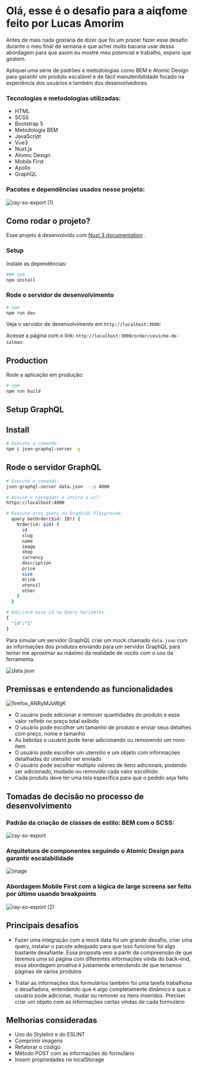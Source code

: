 # Olá, esse é o desafio para a aiqfome feito por Lucas Amorim
Antes de mais nada gostaria de dizer que foi um prazer fazer esse desafio durante o meu final de semana e que achei muito bacana usar dessa abordagem para que assim eu mostre meu potencial e trabalho, espero que gostem.

Apliquei uma série de padrões e metodologias como BEM e Atomic Design para garantir um produto escalável e de fácil manutenibilidade focado na experiência dos usuários e também dos desenvolvedores.

### Tecnologias e metodologias utilizadas:
 - HTML
 - SCSS
 - Bootstrap 5
 - Metodologia BEM
 - JavaScript
 - Vue3
 - Nuxt.js
 - Atomic Design
 - Mobile First
 - Apollo
 - GraphQL
   
### Pacotes e dependências usados nesse projeto:

![ray-so-export (1)](https://github.com/trev0ux/aiqfome-desafio/assets/47607723/dcce0ee5-baee-4ccc-9ee9-52c8c0bce0d6)


## Como rodar o projeto?

Esse projeto é desenvolvido com [Nuxt 3 documentation](https://nuxt.com) .

### Setup

Instale as dependências:

```bash
### npm
npm install
```

### Rode o servidor de desenvolvimento

```bash
# npm
npm run dev
```
Veja o servidor de desenvolvimento em `http://localhost:3000`:

Acesse a página com o link: `http://localhost:3000/order/ceviche-de-salmao`:


## Production

Rode a aplicação em produção:

```bash
# npm
npm run build

```

## Setup GraphQL

## Install
```bash
# Execute o comando:
npm i json-graphql-server -g

```
## Rode o servidor GraphQL
```bash
# Execute o comando:
json-graphql-server data.json  --p 4000
```
```bash
# Acesse o navegador e insira a url:
https://localhost:4000
```

```bash
# Execute essa query no GraphiQL Playground:
  query GetOrder($id: ID!) {
    Order(id: $id) {
      id
      slug
      name
      image
      shop
      currency
      description
      price
      size
      drink
      utensil
      other
    }
  }

# Adicione esse id na Query Variables
{
  "id":"1"
}
```

Para simular um servidor GraphQL criei um mock chamado `data.json` com as informações dos produtos enviando para um servidor GraphQL para tentar me aproximar ao máximo da realidade de vocês com o uso da ferramenta.

![data json](https://github.com/trev0ux/aiqfome-desafio/assets/47607723/419d1142-2c94-406d-a845-bcc8fd50410d)


## Premissas e entendendo as funcionalidades

![firefox_ANRyMJoWgK](https://github.com/trev0ux/aiqfome-desafio/assets/47607723/3067d291-148a-4fb9-a6ab-36a8da865533)

- O usuário pode adicionar e remover quantidades do produto e esse valor refletir no preço total exibido
- O usuário pode escolher um tamanho de produto e enviar seus detalhes com preço, nome e tamanho
- As bebidas o usuário pode iterar adicionando ou removendo um novo item
- O usuário pode escolher um utensilio e um objeto com informações detalhadas do utensilio ser enviado
- O usuário pode escolher multiplo valores de itens adicionais, podendo ser adicionado, mudado ou removido cada valor escolhido
- Cada produto deve ter uma tela especifica para que o pedido seja feito


## Tomadas de decisão no processo de desenvolvimento

### Padrão da criação de classes de estilo: BEM com o SCSS:

![ray-so-export](https://github.com/trev0ux/aiqfome-desafio/assets/47607723/ee9bad77-68f3-495b-bb6d-c618ccf8482d)

### Arquitetura de componentes seguindo o Atomic Design para garantir escalabilidade

![image](https://github.com/trev0ux/aiqfome-desafio/assets/47607723/a4ee02b5-b107-4411-b2ab-62803d3c777f)

### Abordagem Mobile First com a lógica de large screens ser feito por último usando breakpoints

![ray-so-export (2)](https://github.com/trev0ux/aiqfome-desafio/assets/47607723/18be144f-303a-4c7a-895c-bd814e330d9a)

## Principais desafios

- Fazer uma integração com a mock data foi um grande desafio, criar uma query, instalar o pacote adequado para que isso funcione foi algo bastante desafiante. Essa proposta veio a partir da compreensão de que teremos uma só página com diferentes informações vinda do back-end, essa abordagem proativa é justamente entendendo de que teriamos páginas de vários produtos

- Tratar as informações dos formulários também foi uma tarefa trabalhosa e desafiadora, entendendo que é algo completamente dinâmico e que o usuário pode adicionar, mudar ou remover os itens inseridos. Precisei criar um objeto com as informações certas vindas de cada formulário

## Melhorias consideradas

- Uso do Stylelint e do ESLINT
- Comprimir imagens
- Refatorar o código
- Método POST com as informações do formulário
- Inserir propriedades no localStorage







